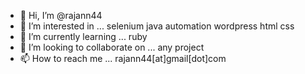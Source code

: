 - 👋 Hi, I’m @rajann44
- 👀 I’m interested in ... selenium java automation wordpress html css
- 🌱 I’m currently learning ... ruby
- 💞️ I’m looking to collaborate on ... any project
- 📫 How to reach me ... rajann44[at]gmail[dot]com

<!---
rajann44/rajann44 is a ✨ special ✨ repository because its `README.md` (this file) appears on your GitHub profile.
You can click the Preview link to take a look at your changes.
--->

